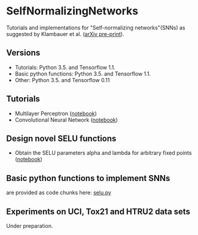 # SelfNormalizingNetworks
Tutorials and implementations for "Self-normalizing networks"(SNNs) as suggested by Klambauer et al. ([arXiv pre-print](https://arxiv.org/pdf/1706.02515.pdf)). 


## Versions
- Tutorials: Python 3.5. and Tensorflow 1.1.
- Basic python functions: Python 3.5. and Tensorflow 1.1.
- Other: Python 3.5. and Tensorflow 0.11

## Tutorials
- Multilayer Perceptron ([notebook](https://github.com/gklambauer/SelfNormalizingNetworks/blob/master/SelfNormalizingNetworks_MLP_MNIST.ipynb))
- Convolutional Neural Network ([notebook](https://github.com/gklambauer/SelfNormalizingNetworks/blob/master/SelfNormalizingNetworks_CNN_MNIST.ipynb))

## Design novel SELU functions
- Obtain the SELU parameters alpha and lambda for arbitrary fixed points ([notebook](https://github.com/gklambauer/SelfNormalizingNetworks/blob/master/getSELUparameters.ipynb))

## Basic python functions to implement SNNs
are provided as code chunks here: [selu.py](https://github.com/gklambauer/SelfNormalizingNetworks/blob/master/selu.py)

## Experiments on UCI, Tox21 and HTRU2 data sets
Under preparation.